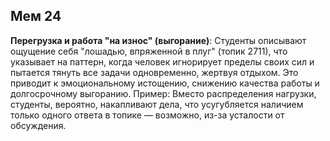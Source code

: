 ## Мем 24

**Перегрузка и работа "на износ" (выгорание)**: Студенты описывают ощущение себя "лошадью, впряженной в плуг" (топик 2711), что указывает на паттерн, когда человек игнорирует пределы своих сил и пытается тянуть все задачи одновременно, жертвуя отдыхом. Это приводит к эмоциональному истощению, снижению качества работы и долгосрочному выгоранию. Пример: Вместо распределения нагрузки, студенты, вероятно, накапливают дела, что усугубляется наличием только одного ответа в топике — возможно, из-за усталости от обсуждения.